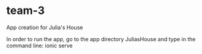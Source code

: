 # team-3
App creation for Julia's House


In order to run the app, go to the app directory JuliasHouse and type in the command line:
ionic serve


